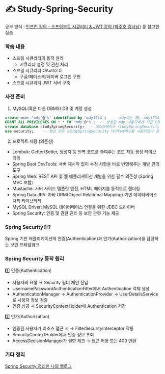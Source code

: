 ﻿# ✍️ Study-Spring-Security
공부 방식 : [인프런 강의 - 스프링부트 시큐리티 & JWT 강의 (최주호 강사님)](https://www.inflearn.com/course/%EC%8A%A4%ED%94%84%EB%A7%81%EB%B6%80%ED%8A%B8-%EC%8B%9C%ED%81%90%EB%A6%AC%ED%8B%B0/dashboard) 를 참고한 실습

### 학습 내용
- 스프링 시큐리티의 동작 원리
  - 시큐리티 설정 및 권한 처리
- 스프링 시큐리티 OAuth2.0
  - 구글/페이스북/네이버 로그인 구현
- 스프링 시큐리티 JWT 서버 구축

### 사전 준비
1. MySQL(혹은 다른 DBMS) DB 및 계정 생성
```sql
create user 'mdy'@'%' identified by 'mdy1234';   -- mdy라는 ID, mdy1234라는 비밀번호의 계정 생성 (@'%'는 어디서든 접속 허용 (IP 제한 없음)을 의미)
GRANT ALL PRIVILEGES ON *.* TO 'mdy'@'%';  -- 생성한 mdy 사용자에게 모든 DB, 모든 테이블에 대한 권한 부여
create database studySpringSecurity;  -- 데이터베이스 studySpringSecurity 생성
use security;    -- 방금 만든 studySpringSecurity 데이터베이스를 사용하겠다 선언
```

2. 프로젝트 세팅 (의존성)
- Lombok: Getter/Setter, 생성자 등 반복 코드를 줄여주는 코드 자동 생성 라이브러리
- Spring Boot DevTools: 서버 재시작 없이 수정 사항을 바로 반영해주는 개발 편의 도구
- Spring Web: REST API 및 웹 애플리케이션 개발을 위한 필수 의존성 (Spring MVC 포함)
- Mustache: 서버 사이드 템플릿 엔진, HTML 페이지를 동적으로 렌더링
- Spring Data JPA: 자바 ORM(Object Relational Mapping) 기반 데이터베이스 처리 라이브러리
- MySQL Driver: MySQL 데이터베이스 연결을 위한 JDBC 드라이버
- Spring Security: 인증 및 권한 관리 등 보안 관련 기능 제공

### Spring Security란?
Spring 기반 애플리케이션의 인증(Authentication)과 인가(Authorization)을 담당하는 보안 프레임워크

### Spring Security 동작 원리
1️⃣ 인증(Authentication)
- 사용자의 요청 → Security 필터 체인 진입
- UsernamePasswordAuthenticationFilter에서 Authentication 객체 생성
- AuthenticationManager → AuthenticationProvider → UserDetailsService로 사용자 정보 검증
- 인증 성공 시 SecurityContextHolder에 Authentication 저장

2️⃣ 인가(Authorization)
- 인증된 사용자가 리소스 접근 시 → FilterSecurityInterceptor 작동
- SecurityContextHolder에서 인증 정보 조회
- AccessDecisionManager가 권한 체크 → 접근 허용 또는 403 반환

### 기타 정리
[Spring Security 정리한 나의 벨로그](https://velog.io/@mdy3722/Spring-Security-%EC%A0%95%EB%A6%AC)
